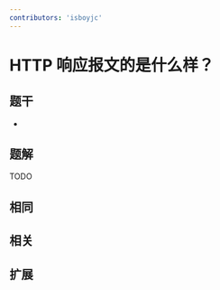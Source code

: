 ```yaml
---
contributors: 'isboyjc'
---
```


# HTTP 响应报文的是什么样？


## 题干

- 



## 题解

<!-- ::: details 点我查看题解 -->

  TODO

<!-- ::: -->



## 相同


## 相关


## 扩展

